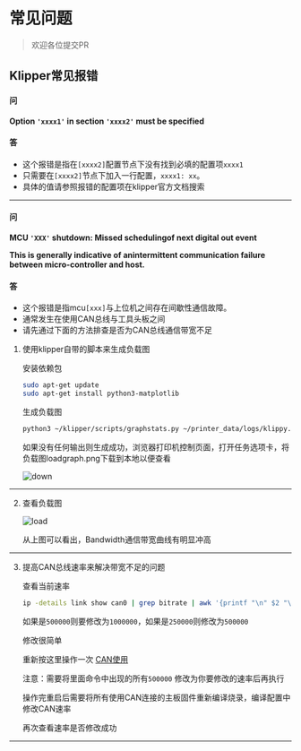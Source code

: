 # 常见问题

> 欢迎各位提交PR

## Klipper常见报错


<!-- tabs:start -->

#### **问**

**Option `'xxxx1'` in section `'xxxx2'` must be specified**

#### **答**

* 这个报错是指在`[xxxx2]`配置节点下没有找到必填的配置项`xxxx1`
* 只需要在`[xxxx2]`节点下加入一行配置，`xxxx1: xx`。
* 具体的值请参照报错的配置项在klipper官方文档搜索

<!-- tabs:end -->

---

<!-- tabs:start -->

#### **问**

**MCU `'XXX'` shutdown: Missed schedulingof next digital out event**

**This is generally indicative of anintermittent communication failure between micro-controller and host.**

#### **答**

* 这个报错是指mcu`[xxx]`与上位机之间存在间歇性通信故障。
* 通常发生在使用CAN总线与工具头板之间
* 请先通过下面的方法排查是否为CAN总线通信带宽不足

1. 使用klipper自带的脚本来生成负载图

    安装依赖包
    ```bash
    sudo apt-get update
    sudo apt-get install python3-matplotlib
    ```

    生成负载图
    ```bash
    python3 ~/klipper/scripts/graphstats.py ~/printer_data/logs/klippy.log -o ~/printer_data/gcodes/loadgraph.png
    ```

    如果没有任何输出则生成成功，浏览器打印机控制页面，打开任务选项卡，将负载图loadgraph.png下载到本地以便查看

    ![down](../../images/guides/what/2/downloadgraph.png)
----
2. 查看负载图

    ![load](../../images/guides/what/2/loadgraph.png)

    从上图可以看出，Bandwidth通信带宽曲线有明显冲高
----
3. 提高CAN总线速率来解决带宽不足的问题

    查看当前速率
    ```bash
    ip -details link show can0 | grep bitrate | awk '{printf "\n" $2 "\n\n"}'
    ```

    如果是`500000`则要修改为`1000000`，如果是`250000`则修改为`500000`

    修改很简单

    重新按这里操作一次 [CAN使用](/advanced/can_rpi?id=%e5%87%86%e5%a4%87)

    注意：需要将里面命令中出现的所有`500000` 修改为你要修改的速率后再执行

    操作完重启后需要将所有使用CAN连接的主板固件重新编译烧录，编译配置中修改CAN速率

    再次查看速率是否修改成功

<!-- tabs:end -->

---